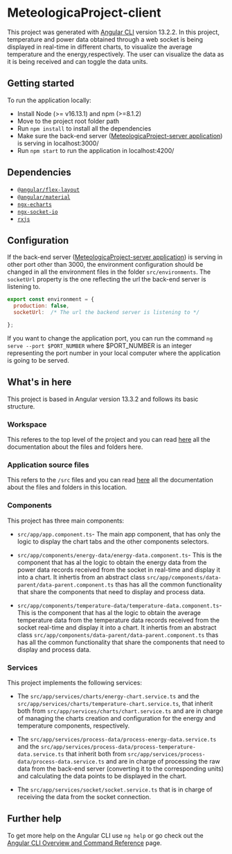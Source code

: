 # MeteologicaProject-client

This project was generated with [Angular CLI](https://github.com/angular/angular-cli) version 13.2.2.
In this project, temperature and power data obtained through a web socket is being displayed in real-time in different charts, to visualize the average temperature and the energy,respectively. The user can visualize the data as it is being received and can toggle the data units.

## Getting started

To run the application locally:

- Install Node (>= v16.13.1) and npm (>=8.1.2)
- Move to the project root folder path
- Run `npm install` to install all the dependencies
- Make sure the back-end server ([MeteologicaProject-server application][back-end repo]) is serving in localhost:3000/
- Run `npm start` to run the application in localhost:4200/

## Dependencies

- [`@angular/flex-layout`](https://github.com/angular/flex-layout)
- [`@angular/material`](https://github.com/angular/components)
- [`ngx-echarts`](https://github.com/xieziyu/ngx-echarts)
- [`ngx-socket-io`](https://github.com/rodgc/ngx-socket-io)
- [`rxjs`](https://github.com/reactivex/rxjs)

## Configuration

If the back-end server ([MeteologicaProject-server application][back-end repo]) is serving in other port other than 3000, the environment configuration should be changed in all the environment files in the folder `src/environments`.
The `socketUrl` property is the one reflecting the url the back-end server is listening to.

```js
export const environment = {
  production: false,
  socketUrl:  /* The url the backend server is listening to */

};
```

If you want to change the application port, you can run the command `ng serve --port $PORT_NUMBER` where $PORT_NUMBER is an integer representing the port number in your local computer where the application is going to be served.

## What's in here

This project is based in Angular version 13.3.2 and follows its basic structure.

### Workspace

This referes to the top level of the project and you can read [here](https://angular.io/guide/file-structure#workspace-configuration-files) all the documentation about the files and folders here.

### Application source files

This refers to the `/src` files and you can read [here](https://angular.io/guide/file-structure#workspace-configuration-files) all the documentation about the files and folders in this location.

### Components

This project has three main components:

- `src/app/app.component.ts`- The main app component, that has only the logic to display the chart tabs and the other components selectors.

- `src/app/components/energy-data/energy-data.component.ts`- This is the component that has al the logic to obtain the energy data from the power data records received from the socket in real-time and display it into a chart. It inhertis from an abstract class `src/app/components/data-parent/data-parent.component.ts` thas has all the common functionality that share the components that need to display and process data.

- `src/app/components/temperature-data/temperature-data.component.ts`- This is the component that has al the logic to obtain the average temperature data from the temperature data records received from the socket real-time and display it into a chart. It inhertis from an abstract class `src/app/components/data-parent/data-parent.component.ts` thas has all the common functionality that share the components that need to display and process data.

### Services

This project implements the following services:

- The `src/app/services/charts/energy-chart.service.ts` and the `src/app/services/charts/temperature-chart.service.ts`, that inherit both from `src/app/services/charts/chart.service.ts` and are in charge of managing the charts creation and configuration for the energy and temperature components, respectively.

- The `src/app/services/process-data/process-energy-data.service.ts` and the `src/app/services/process-data/process-temperature-data.service.ts` that inherit both from `src/app/services/process-data/process-data.service.ts` and are in charge of processing the raw data from the back-end server (converting it to the corresponding units) and calculating the data points to be displayed in the chart.

- The `src/app/services/socket/socket.service.ts` that is in charge of receiving the data from the socket connection.

## Further help

To get more help on the Angular CLI use `ng help` or go check out the [Angular CLI Overview and Command Reference](https://angular.io/cli) page.

[back-end repo]: https://github.com/carfuentes/MeteologicaProject
